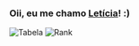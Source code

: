 ### Oii, eu me chamo [Letícia](https://leehssf.github.io)! :)
![Tabela](https://github-readme-stats.vercel.app/api?username=leehssf&theme=midnight-purple&show_icons=true)
![Rank](https://github-readme-stats.vercel.app/api/top-langs/?username=leehssf&layout=compact&theme=midnight-purple)
